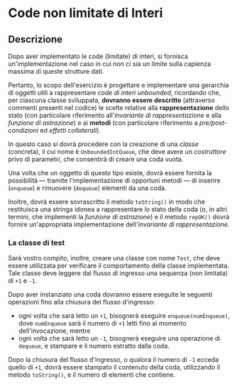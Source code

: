 # Code non limitate di Interi

## Descrizione

Dopo aver implementato le code (limitate) di interi,
si fornisca un'implementazione nel caso in cui non ci sia un limite sulla
capienza massima di queste strutture dati.

Pertanto,
lo scopo dell'esercizio è progettare e implementare una gerarchia di oggetti utili
a rappresentare *code di interi unbounded*,
ricordando che,
per ciascuna classe sviluppata,
**dovranno essere descritte**
(attraverso commenti presenti nel codice)
le scelte relative alla **rappresentazione** dello stato
(con particolare riferimento all'*invariante di rappresentazione*
e alla *funzione di astrazione*)
e ai **metodi**
(con particolare riferimento a *pre/post-condizioni* ed *effetti collaterali*).

In questo caso
si dovrà procedere con la creazione di una *classe*
(concreta),
il cui nome è `UnboundedIntQueue`,
che deve avere un *costruttore* privo di parametri,
che consentirà di creare una coda vuota.

Una volta che un oggetto di questo tipo esiste,
dovrà essere fornita la possibilità
— tramite l'implementazione di opportuni metodi —
di inserire (`enqueue`) e rimuovere (`dequeue`) elementi da una coda.

Inoltre,
dovrà essere sovrascritto il metodo `toString()` 
in modo che restituisca una stringa idonea a rappresentare lo stato della coda
(o, in altri termini, che implementi la _funzione di astrazione_)
e il metodo `repOK()`
dovrà fornire un'appropriata implementazione dell'_invariante di rappresentazione_.


### La classe di test

Sarà vostro compito, inoltre,
creare una classe con nome `Test`,
che deve essere utilizzata per verificare il comportamento della classe implementata.
Tale classe deve leggere dal flusso di ingresso 
una sequenza
(non limitata)
di `+1` e `-1`.

Dopo aver instanziato una coda
dovranno essere eseguite le seguenti operazioni fino alla chiusura del flusso d'ingresso:

 - ogni volta che sarà letto un `+1`,
   bisognerà eseguire `enqueue(numEnqueue)`,
   dove `numEnqueue` sarà il numero di `+1` letti fino al momento dell'invocazione,
   mentre
 - ogni volta che sarà letto un `-1`,
   bisognerà eseguire una operazione di `dequeue`,
   e stampare e il numero estratto dalla coda.

Dopo la chiusura del flusso d'ingresso,
o qualora il numero di `-1` ecceda quello di `+1`,
dovrà essere stampato il contenuto della coda,
utilizzando il metodo `toString()`,
e il numero di elementi che contiene.
